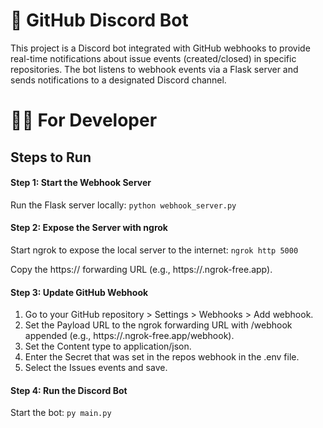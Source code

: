 # 🐙 GitHub Discord Bot

This project is a Discord bot integrated with GitHub webhooks to provide real-time notifications about issue events (created/closed) in specific repositories. The bot listens to webhook events via a Flask server and sends notifications to a designated Discord channel.

# 👨‍💻 For Developer

## Steps to Run

#### Step 1: Start the Webhook Server

Run the Flask server locally:
`python webhook_server.py`

#### Step 2: Expose the Server with ngrok

Start ngrok to expose the local server to the internet:
`ngrok http 5000`

Copy the https:// forwarding URL (e.g., https://<ngrok-subdomain>.ngrok-free.app).

#### Step 3: Update GitHub Webhook

1. Go to your GitHub repository > Settings > Webhooks > Add webhook.
2. Set the Payload URL to the ngrok forwarding URL with /webhook appended (e.g., https://<your-ngrok-subdomain>.ngrok-free.app/webhook).
3. Set the Content type to application/json.
4. Enter the Secret that was set in the repos webhook in the .env file.
5. Select the Issues events and save.

#### Step 4: Run the Discord Bot

Start the bot:
`py main.py`
